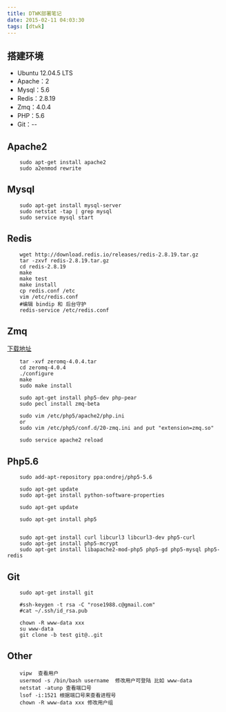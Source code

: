 ```yaml
---
title: DTWK部署笔记
date: 2015-02-11 04:03:30
tags: [dtwk]
---
```


## 搭建环境

* Ubuntu 12.04.5 LTS
* Apache：2
* Mysql：5.6
* Redis：2.8.19
* Zmq：4.0.4
* PHP：5.6
* Git：--

<!-- more -->

## Apache2

````
    sudo apt-get install apache2
    sudo a2enmod rewrite

````

## Mysql

````
    sudo apt-get install mysql-server
    sudo netstat -tap | grep mysql
    sudo service mysql start

````

## Redis

````
    wget http://download.redis.io/releases/redis-2.8.19.tar.gz
    tar -zxvf redis-2.8.19.tar.gz 
    cd redis-2.8.19
    make
    make test
    make install
    cp redis.conf /etc
    vim /etc/redis.conf 
    #编辑 bindip 和 后台守护
    redis-service /etc/redis.conf
````

## Zmq

[下载地址](http://zeromq.org/area:download)

````
    tar -xvf zeromq-4.0.4.tar
    cd zeromq-4.0.4
    ./configure
    make
    sudo make install
    
    sudo apt-get install php5-dev php-pear
    sudo pecl install zmq-beta
    
    sudo vim /etc/php5/apache2/php.ini  
    or 
    sudo vim /etc/php5/conf.d/20-zmq.ini and put "extension=zmq.so"
    
    sudo service apache2 reload
````


## Php5.6

````
    sudo add-apt-repository ppa:ondrej/php5-5.6
    
    sudo apt-get update
    sudo apt-get install python-software-properties
    
    sudo apt-get update
    
    sudo apt-get install php5
    
    
    sudo apt-get install curl libcurl3 libcurl3-dev php5-curl
    sudo apt-get install php5-mcrypt
    sudo apt-get install libapache2-mod-php5 php5-gd php5-mysql php5-redis
````

## Git

````
    sudo apt-get install git
    
    #ssh-keygen -t rsa -C "rose1988.c@gmail.com"
    #cat ~/.ssh/id_rsa.pub
    
    chown -R www-data xxx
    su www-data
    git clone -b test git@..git
````


## Other

````
    vipw  查看用户  
    usermod -s /bin/bash username  修改用户可登陆 比如 www-data
    netstat -atunp 查看端口号
    lsof -i:1521 根据端口号来查看进程号
    chown -R www-data xxx 修改用户组
````

